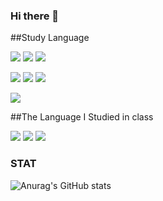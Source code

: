 ### Hi there 👋

<!--
**Dev-SSW/Dev-SSW** is a ✨ _special_ ✨ repository because its `README.md` (this file) appears on your GitHub profile.

Here are some ideas to get you started:

- 🔭 I’m currently working on ...
- 🌱 I’m currently learning ...
- 👯 I’m looking to collaborate on ...
- 🤔 I’m looking for help with ...
- 💬 Ask me about ...
- 📫 How to reach me: ...
- 😄 Pronouns: ...
- ⚡ Fun fact: ...
-->

##Study Language

<img src="https://img.shields.io/badge/Unity-FFFFFF?style=flat-square&logo=Unity&logoColor=black"/> <img src="https://img.shields.io/badge/Python-3776AB?style=flat-square&logo=Python&logoColor=white"/> <img src="https://img.shields.io/badge/Linux-FCC624?style=flat-square&logo=Linux&logoColor=white"/> 

<img src="https://img.shields.io/badge/Java-2C2255?style=flat-square&logo=Eclipse IDE&logoColor=white"/> <img src="https://img.shields.io/badge/MFC-5C2D91?style=flat-square&logo=Visual Studio&logoColor=white"/> <img src="https://img.shields.io/badge/Ubuntu-E95420?style=flat-square&logo=Ubuntu&logoColor=white"/>

<img src="https://img.shields.io/badge/-C%23-blueviolet?style=flat-square&logo=C#&logoColor=white"/>


##The Language I Studied in class

<img src="https://img.shields.io/badge/C-A8B9CC?style=flat-square&logo=C&logoColor=black"/> <img src="https://img.shields.io/badge/C++-00599C?style=flat-square&logo=c%2B%2B&logoColor=white"/></a> <img src="https://img.shields.io/badge/Python-3776AB?style=flat-square&logo=Python&logoColor=white"/>
### STAT
![Anurag's GitHub stats](https://github-readme-stats.vercel.app/api?username=Dev-SSW&show_icons=true&theme=radical)
